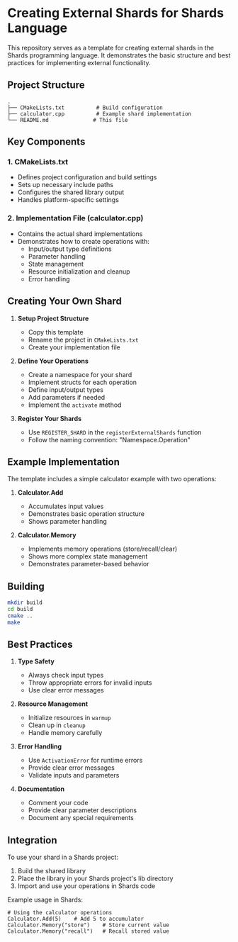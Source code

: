 # Creating External Shards for Shards Language

This repository serves as a template for creating external shards in the Shards programming language. It demonstrates the basic structure and best practices for implementing external functionality.

## Project Structure

```
.
├── CMakeLists.txt          # Build configuration
├── calculator.cpp          # Example shard implementation
└── README.md              # This file
```

## Key Components

### 1. CMakeLists.txt
- Defines project configuration and build settings
- Sets up necessary include paths
- Configures the shared library output
- Handles platform-specific settings

### 2. Implementation File (calculator.cpp)
- Contains the actual shard implementations
- Demonstrates how to create operations with:
  - Input/output type definitions
  - Parameter handling
  - State management
  - Resource initialization and cleanup
  - Error handling

## Creating Your Own Shard

1. **Setup Project Structure**
   - Copy this template
   - Rename the project in `CMakeLists.txt`
   - Create your implementation file

2. **Define Your Operations**
   - Create a namespace for your shard
   - Implement structs for each operation
   - Define input/output types
   - Add parameters if needed
   - Implement the `activate` method

3. **Register Your Shards**
   - Use `REGISTER_SHARD` in the `registerExternalShards` function
   - Follow the naming convention: "Namespace.Operation"

## Example Implementation

The template includes a simple calculator example with two operations:

1. **Calculator.Add**
   - Accumulates input values
   - Demonstrates basic operation structure
   - Shows parameter handling

2. **Calculator.Memory**
   - Implements memory operations (store/recall/clear)
   - Shows more complex state management
   - Demonstrates parameter-based behavior

## Building

```bash
mkdir build
cd build
cmake ..
make
```

## Best Practices

1. **Type Safety**
   - Always check input types
   - Throw appropriate errors for invalid inputs
   - Use clear error messages

2. **Resource Management**
   - Initialize resources in `warmup`
   - Clean up in `cleanup`
   - Handle memory carefully

3. **Error Handling**
   - Use `ActivationError` for runtime errors
   - Provide clear error messages
   - Validate inputs and parameters

4. **Documentation**
   - Comment your code
   - Provide clear parameter descriptions
   - Document any special requirements

## Integration

To use your shard in a Shards project:

1. Build the shared library
2. Place the library in your Shards project's lib directory
3. Import and use your operations in Shards code

Example usage in Shards:

```shards
# Using the calculator operations
Calculator.Add(5)    # Add 5 to accumulator
Calculator.Memory("store")    # Store current value
Calculator.Memory("recall")   # Recall stored value
``` 